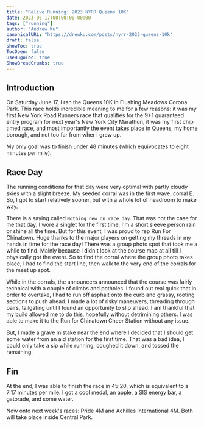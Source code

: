 ```yaml
---
title: "Relive Running: 2023 NYRR Queens 10K"
date: 2023-06-17T00:00:00-00:00
tags: ["running"]
author: "Andrew Ku"
canonicalURL: "https://drewku.com/posts/nyrr-2023-queens-10k"
draft: false
showToc: true
TocOpen: false
UseHugoToc: true
ShowBreadCrumbs: true
---
```


## Introduction
On Saturday June 17, I ran the Queens 10K in Flushing Meadows Corona Park. This race holds incredible meaning to me for a few reasons: it was my first New York Road Runners race that qualifies for the 9+1 guaranteed entry program for next year's New York City Marathon, it was my first chip timed race, and most importantly the event takes place in Queens, my home borough, and not too far from wher I grew up. 

My only goal was to finish under 48 minutes (which equivocates to eight minutes per mile). 

## Race Day
The running conditions for that day were very optimal with partly cloudy skies with a slight breeze. My seeded corral was in the first wave, corral E. So, I got to start relatively sooner, but with a whole lot of headroom to make way.

There is a saying called `Nothing new on race day`. That was not the case for me that day. I wore a singlet for the first time. I'm a short sleeve person rain or shine all the time. But for this event, I was proud to rep Run For Chinatown. Huge thanks to the major players on getting my threads in my hands in time for the race day! There was a group photo spot that took me a while to find. Mainly because I didn't look at the course map at all till I physically got the event. So to find the corral where the group photo takes place, I had to find the start line, then walk to the very end of the corrals for the meet up spot. 

While in the corrals, the announcers announced that the course was fairly technical with a couple of climbs and potholes. I found out real quick that in order to overtake, I had to run off asphalt onto the curb and grassy, rooting sections to push ahead. I made a lot of risky maneuvers, threading through pairs, tailgating until I found an opportunity to slip ahead. I am thankful that my build allowed me to do this, hopefully without detrimining others. I was able to make it to the Run for Chinatown Cheer Station without any issue. 

But, I made a grave mistake near the end where I decided that I should get some water from an aid station for the first time. That was a bad idea, I could only take a sip while running, coughed it down, and tossed the remaining. 

## Fin
At the end, I was able to finish the race in 45:20, which is equivalent to a 7:17 minutes per mile. I got a cool medal, an apple, a SIS energy bar, a gatorade, and some water. 

Now onto next week's races: Pride 4M and Achilles International 4M. Both will take place inside Central Park. 

